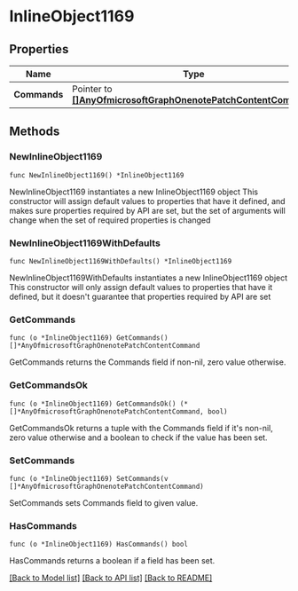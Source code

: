# InlineObject1169

## Properties

Name | Type | Description | Notes
------------ | ------------- | ------------- | -------------
**Commands** | Pointer to [**[]AnyOfmicrosoftGraphOnenotePatchContentCommand**](AnyOfmicrosoftGraphOnenotePatchContentCommand.md) |  | [optional] 

## Methods

### NewInlineObject1169

`func NewInlineObject1169() *InlineObject1169`

NewInlineObject1169 instantiates a new InlineObject1169 object
This constructor will assign default values to properties that have it defined,
and makes sure properties required by API are set, but the set of arguments
will change when the set of required properties is changed

### NewInlineObject1169WithDefaults

`func NewInlineObject1169WithDefaults() *InlineObject1169`

NewInlineObject1169WithDefaults instantiates a new InlineObject1169 object
This constructor will only assign default values to properties that have it defined,
but it doesn't guarantee that properties required by API are set

### GetCommands

`func (o *InlineObject1169) GetCommands() []*AnyOfmicrosoftGraphOnenotePatchContentCommand`

GetCommands returns the Commands field if non-nil, zero value otherwise.

### GetCommandsOk

`func (o *InlineObject1169) GetCommandsOk() (*[]*AnyOfmicrosoftGraphOnenotePatchContentCommand, bool)`

GetCommandsOk returns a tuple with the Commands field if it's non-nil, zero value otherwise
and a boolean to check if the value has been set.

### SetCommands

`func (o *InlineObject1169) SetCommands(v []*AnyOfmicrosoftGraphOnenotePatchContentCommand)`

SetCommands sets Commands field to given value.

### HasCommands

`func (o *InlineObject1169) HasCommands() bool`

HasCommands returns a boolean if a field has been set.


[[Back to Model list]](../README.md#documentation-for-models) [[Back to API list]](../README.md#documentation-for-api-endpoints) [[Back to README]](../README.md)


